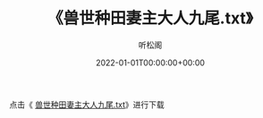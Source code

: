 ﻿---
title:  《兽世种田妻主大人九尾.txt》
date:   2022-01-01T00:00:00+00:00
author: 听松阁
layout: post
permalink: /兽世种田妻主大人九尾/
categories: 小说
tags: [小说]
---

点击《 [兽世种田妻主大人九尾.txt](http://img.660000.xyz/bookstukust/book/bntxt/10/兽世种田妻主大人九尾.txt)》进行下载